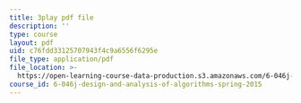 ```yaml
---
title: 3play pdf file
description: ''
type: course
layout: pdf
uid: c76fdd33125707943f4c9a6556f6295e
file_type: application/pdf
file_location: >-
  https://open-learning-course-data-production.s3.amazonaws.com/6-046j-design-and-analysis-of-algorithms-spring-2015/c76fdd33125707943f4c9a6556f6295e_3MpzavN3Mco.pdf
course_id: 6-046j-design-and-analysis-of-algorithms-spring-2015
---
```

